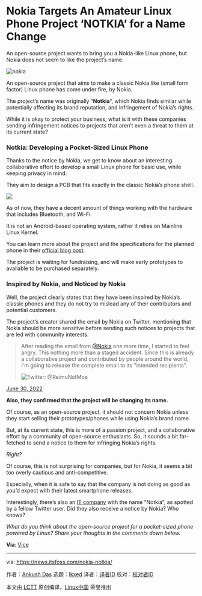 [#]: subject: "Nokia Targets An Amateur Linux Phone Project ‘NOTKIA’ for a Name Change"
[#]: via: "https://news.itsfoss.com/nokia-notkia/"
[#]: author: "Ankush Das https://news.itsfoss.com/author/ankush/"
[#]: collector: "lkxed"
[#]: translator: "lkxed"
[#]: reviewer: " "
[#]: publisher: " "
[#]: url: " "

Nokia Targets An Amateur Linux Phone Project ‘NOTKIA’ for a Name Change
======
An open-source project wants to bring you a Nokia-like Linux phone, but Nokia does not seem to like the project’s name.

![nokia][1]

An open-source project that aims to make a classic Nokia like (small form factor) Linux phone has come under fire, by Nokia.

The project’s name was originally “**Notkia**“, which Nokia finds similar while potentially affecting its brand reputation, and infringement of Nokia’s rights.

While it is okay to protect your business, what is it with these companies sending infringement notices to projects that aren’t even a threat to them at its current state?

### Notkia: Developing a Pocket-Sized Linux Phone

Thanks to the notice by Nokia, we get to know about an interesting collaborative effort to develop a small Linux phone for basic use, while keeping privacy in mind.

They aim to design a PCB that fits exactly in the classic Nokia’s phone shell.

![][2]

As of now, they have a decent amount of things working with the hardware that includes Bluetooth, and Wi-Fi.

It is not an Android-based operating system, rather it relies on Mainline Linux Kernel.

You can learn more about the project and the specifications for the planned phone in their [official blog post][3].

The project is waiting for fundraising, and will make early prototypes to available to be purchased separately.

### Inspired by Nokia, and Noticed by Nokia

Well, the project clearly states that they have been inspired by Nokia’s classic phones and they do not try to mislead any of their contributors and potential customers.

The project’s creator shared the email by Nokia on Twitter, mentioning that Nokia should be more sensitive before sending such notices to projects that are led with community interests.

> After reading the email from [@Nokia][4] one more time, I started to feel angry. This nothing more than a staged accident. Since this is already a collaborative project and contributed by people around the world, I'm going to release the complete email to its "intended recipients". 
>
> ![Twitter: @ReimuNotMoe][5]

[June 30, 2022][6]

**Also, they confirmed that the project will be changing its name.**

Of course, as an open-source project, it should not concern Nokia unless they start selling their prototypes/phones while using Nokia’s brand name.

But, at its current state, this is more of a passion project, and a collaborative effort by a community of open-source enthusiasts. So, it sounds a bit far-fetched to send a notice to them for infringing Nokia’s rights.

*Right?*

Of course, this is not surprising for companies, but for Nokia, it seems a bit too overly cautious and anti-competitive.

Especially, when it is safe to say that the company is not doing as good as you’d expect with their latest smartphone releases.

Interestingly, there’s also an [IT company][7] with the name “Notkia”, as spotted by a fellow Twitter user. Did they also receive a notice by Nokia? Who knows?

*What do you think about the open-source project for a pocket-sized phone powered by Linux?* *Share your thoughts in the comments down below.*

**Via**: [Vice][8]

--------------------------------------------------------------------------------

via: https://news.itsfoss.com/nokia-notkia/

作者：[Ankush Das][a]
选题：[lkxed][b]
译者：[译者ID](https://github.com/译者ID)
校对：[校对者ID](https://github.com/校对者ID)

本文由 [LCTT](https://github.com/LCTT/TranslateProject) 原创编译，[Linux中国](https://linux.cn/) 荣誉推出

[a]: https://news.itsfoss.com/author/ankush/
[b]: https://github.com/lkxed
[1]: https://news.itsfoss.com/wp-content/uploads/2022/07/nokia-targets-linux-phone-notkia.jpg
[2]: https://news.itsfoss.com/wp-content/uploads/2022/07/notkia-nokia-1024x766.jpg
[3]: https://hackaday.io/project/185645-notkia-name-change-planned
[4]: https://twitter.com/nokia?ref_src=twsrc%5Etfw
[5]: https://pbs.twimg.com/media/FWftWyjUYAA49ew?format=jpg&name=large
[6]: https://twitter.com/ReimuNotMoe/status/1542466662154108930?ref_src=twsrc%5Etfw
[7]: https://www.linkedin.com/company/notkia-it/
[8]: https://www.vice.com/en/article/93awjz/nokia-asks-open-source-notkia-phone-project-to-change-its-name
